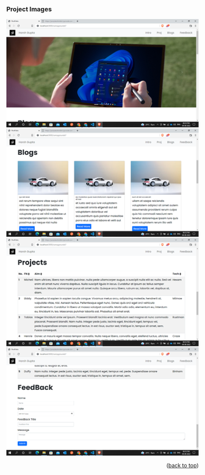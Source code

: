 ### Project Images

<img src="./screenshots/1.png" alt="Logo" >

<img src="./screenshots/2.png" alt="Logo" >

<img src="./screenshots/3.png" alt="Logo" >

<img src="./screenshots/4.png" alt="Logo" >


<p align="right">(<a href="#top">back to top</a>)</p>